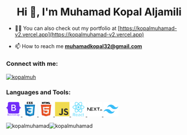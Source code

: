 <h1 align="center">Hi 👋, I'm Muhamad Kopal Aljamili</h1>

- 👨‍💻 You can also check out my portfolio at [https://kopalmuhamad-v2.vercel.app](https://kopalmuhamad-v2.vercel.app)

- 📫 How to reach me **muhamadkopal32@gmail.com**

<h3 align="left">Connect with me:</h3>
<p align="left">
<a href="https://www.linkedin.com/in/muhamad-kopal/" target="blank"><img align="center" src="https://cdn.jsdelivr.net/npm/simple-icons@3.0.1/icons/linkedin.svg" alt="kopalmuh" height="30" width="40" /></a>
</p>

<h3 align="left">Languages and Tools:</h3>
<p align="left">
    <a href="https://getbootstrap.com" target="_blank" rel="noreferrer">
        <img src="https://raw.githubusercontent.com/devicons/devicon/master/icons/bootstrap/bootstrap-plain-wordmark.svg" alt="bootstrap" width="40" height="40"/>
    </a>
    <a href="https://www.w3schools.com/css/" target="_blank" rel="noreferrer">
        <img src="https://raw.githubusercontent.com/devicons/devicon/master/icons/css3/css3-original-wordmark.svg" alt="css3" width="40" height="40"/> 
    </a>
    <a href="https://www.w3.org/html/" target="_blank" rel="noreferrer">
        <img src="https://raw.githubusercontent.com/devicons/devicon/master/icons/html5/html5-original-wordmark.svg" alt="html5" width="40" height="40"/> 
    </a>
    <a href="https://developer.mozilla.org/en-US/docs/Web/JavaScript" target="_blank" rel="noreferrer">
        <img src="https://raw.githubusercontent.com/devicons/devicon/master/icons/javascript/javascript-original.svg" alt="javascript" width="40" height="40"/>
    </a>
    <a href="https://reactjs.org/" target="_blank" rel="noreferrer">
        <img src="https://raw.githubusercontent.com/devicons/devicon/master/icons/react/react-original-wordmark.svg" alt="react" width="40" height="40"/>
    </a>
    <a href="https://nextjs.org/" target="_blank" rel="noreferrer">
        <img src="https://raw.githubusercontent.com/devicons/devicon/master/icons/nextjs/nextjs-original-wordmark.svg" alt="nextjs" width="40" height="40"/>
    </a>
    <a href="https://tailwindcss.com/" target="_blank" rel="noreferrer">
        <img src="https://raw.githubusercontent.com/devicons/devicon/master/icons/tailwindcss/tailwindcss-plain.svg" alt="tailwind" width="40" height="40"/>
    </a>
</p>

<p><img align="left" src="https://github-readme-stats.vercel.app/api/top-langs?username=kopalmuhamad&show_icons=true&locale=en&layout=compact" alt="kopalmuhamad" /></p>
<p>&nbsp;<img align="left" src="https://github-readme-stats.vercel.app/api?username=kopalmuhamad&show_icons=true&locale=en" alt="kopalmuhamad" /></p>
